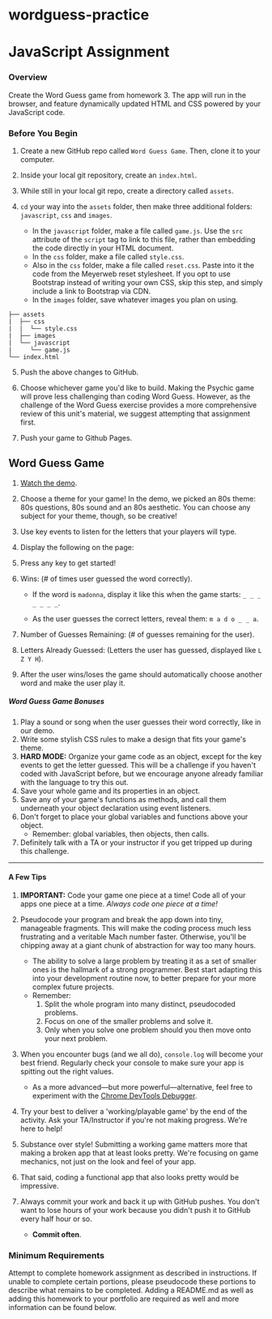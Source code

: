 # wordguess-practice

# JavaScript Assignment

### Overview

Create the Word Guess game from homework 3. The app will run
in the browser, and feature dynamically updated HTML and CSS
powered by your JavaScript code.

### Before You Begin

1. Create a new GitHub repo called `Word Guess Game`. Then,
   clone it to your computer.

2. Inside your local git repository, create an `index.html`.

3. While still in your local git repo, create a directory
   called `assets`.
4. `cd` your way into the `assets` folder, then make three
   additional folders: `javascript`, `css` and `images`.

   - In the `javascript` folder, make a file called
     `game.js`. Use the `src` attribute of the `script` tag
     to link to this file, rather than embedding the code
     directly in your HTML document.
   - In the `css` folder, make a file called `style.css`.
   - Also in the `css` folder, make a file called
     `reset.css`. Paste into it the code from the Meyerweb
     reset stylesheet. If you opt to use Bootstrap instead
     of writing your own CSS, skip this step, and simply
     include a link to Bootstrap via CDN.
   - In the `images` folder, save whatever images you plan
     on using.

```
├── assets
|  ├── css
|  |  └── style.css
|  ├── images
|  └── javascript
|     └── game.js
└── index.html
```

5. Push the above changes to GitHub.

6. Choose whichever game you'd like to build. Making the
   Psychic game will prove less challenging than coding Word
   Guess. However, as the challenge of the Word Guess
   exercise provides a more comprehensive review of this
   unit's material, we suggest attempting that assignment
   first.

7. Push your game to Github Pages.

## Word Guess Game

1. [Watch the demo](https://youtu.be/W-IJcC4tYFI).

2. Choose a theme for your game! In the demo, we picked an
   80s theme: 80s questions, 80s sound and an 80s aesthetic.
   You can choose any subject for your theme, though, so be
   creative!

3. Use key events to listen for the letters that your
   players will type.

4. Display the following on the page:

5. Press any key to get started!

6. Wins: (# of times user guessed the word correctly).

   - If the word is `madonna`, display it like this when the
     game starts: `_ _ _ _ _ _ _`.

   - As the user guesses the correct letters, reveal them:
     `m a d o _ _ a`.

7. Number of Guesses Remaining: (# of guesses remaining for
   the user).

8. Letters Already Guessed: (Letters the user has guessed,
   displayed like `L Z Y H`).

9. After the user wins/loses the game should automatically
   choose another word and make the user play it.

##### Word Guess Game Bonuses

1. Play a sound or song when the user guesses their word
   correctly, like in our demo.
2. Write some stylish CSS rules to make a design that fits
   your game's theme.
3. **HARD MODE:** Organize your game code as an object,
   except for the key events to get the letter guessed. This
   will be a challenge if you haven't coded with JavaScript
   before, but we encourage anyone already familiar with the
   language to try this out.
4. Save your whole game and its properties in an object.
5. Save any of your game's functions as methods, and call
   them underneath your object declaration using event
   listeners.
6. Don't forget to place your global variables and functions
   above your object.
   - Remember: global variables, then objects, then calls.
7. Definitely talk with a TA or your instructor if you get
   tripped up during this challenge.

---

#### A Few Tips

1. **IMPORTANT:** Code your game one piece at a time! Code
   all of your apps one piece at a time. _Always code one
   piece at a time!_

2. Pseudocode your program and break the app down into tiny,
   manageable fragments. This will make the coding process
   much less frustrating and a veritable Mach number faster.
   Otherwise, you'll be chipping away at a giant chunk of
   abstraction for way too many hours.

   - The ability to solve a large problem by treating it as
     a set of smaller ones is the hallmark of a strong
     programmer. Best start adapting this into your
     development routine now, to better prepare for your
     more complex future projects.
   - Remember:
     1. Split the whole program into many distinct,
        pseudocoded problems.
     2. Focus on one of the smaller problems and solve it.
     3. Only when you solve one problem should you then move
        onto your next problem.

3. When you encounter bugs (and we all do), `console.log`
   will become your best friend. Regularly check your
   console to make sure your app is spitting out the right
   values.

   - As a more advanced—but more powerful—alternative, feel
     free to experiment with the
     [Chrome DevTools Debugger](https://developers.google.com/web/tools/chrome-devtools/).

4. Try your best to deliver a 'working/playable game' by the
   end of the activity. Ask your TA/Instructor if you're not
   making progress. We're here to help!

5. Substance over style! Submitting a working game matters
   more that making a broken app that at least looks pretty.
   We're focusing on game mechanics, not just on the look
   and feel of your app.

6. That said, coding a functional app that also looks pretty
   would be impressive.

7. Always commit your work and back it up with GitHub
   pushes. You don't want to lose hours of your work because
   you didn't push it to GitHub every half hour or so.

   - **Commit often**.

### Minimum Requirements

Attempt to complete homework assignment as described in
instructions. If unable to complete certain portions, please
pseudocode these portions to describe what remains to be
completed. Adding a README.md as well as adding this
homework to your portfolio are required as well and more
information can be found below.
